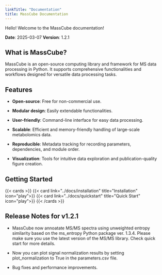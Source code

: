 ```yaml
---
linkTitle: "Documentation"
title: MassCube Documentation
---
```


Hello! Welcome to the MassCube documentation!

**Date**: 2025-03-07 **Version**: 1.2.1

<!--more-->

## What is MassCube?

MassCube is an open-source computing library and framework for MS data processing in Python. It supports comprehensive functionalities and workflows designed for versatile data processing tasks.

## Features

- **Open-source**: Free for non-commercial use.

- **Modular design**: Easily extendable functionalities.

- **User-friendly**: Command-line interface for easy data processing.

- **Scalable**: Efficient and memory-friendly handling of large-scale metabolomics data.

- **Reproducible**: Metadata tracking for recording parameters, dependencies, and module order.

- **Visualization**: Tools for intuitive data exploration and publication-quality figure creation.

## Getting Started

{{< cards >}}
{{< card link="../docs/installation" title="Installation" icon="play">}}
{{< card link="../docs/quickstart" title="Quick Start" icon="play">}}
{{< /cards >}}

## Release Notes for v1.2.1

- MassCube now annoatate MS/MS spectra using unweighted entropy similarity based on the ms_entropy Python package ver. 1.3.4. Please make sure you use the latest version of the MS/MS library. Check quick start for more details.

- Now you can plot signal normalization results by setting plot_normalization to True in the parameters.csv file.

- Bug fixes and performance improvements.
